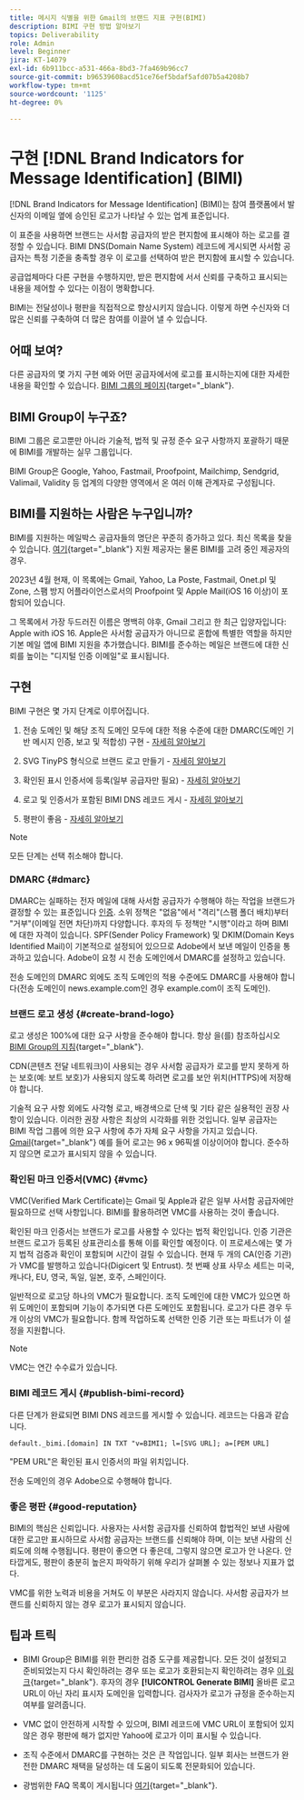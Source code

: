 ```yaml
---
title: 메시지 식별을 위한 Gmail의 브랜드 지표 구현(BIMI)
description: BIMI 구현 방법 알아보기
topics: Deliverability
role: Admin
level: Beginner
jira: KT-14079
exl-id: 6b911bcc-a531-466a-8bd3-7fa469b96cc7
source-git-commit: b96539608acd51ce76ef5bdaf5afd07b5a4208b7
workflow-type: tm+mt
source-wordcount: '1125'
ht-degree: 0%

---
```


# 구현 [!DNL Brand Indicators for Message Identification] (BIMI)

[!DNL Brand Indicators for Message Identification] (BIMI)는 참여 플랫폼에서 발신자의 이메일 옆에 승인된 로고가 나타날 수 있는 업계 표준입니다.

이 표준을 사용하면 브랜드는 사서함 공급자의 받은 편지함에 표시해야 하는 로고를 결정할 수 있습니다. BIMI DNS(Domain Name System) 레코드에 게시되면 사서함 공급자는 특정 기준을 충족할 경우 이 로고를 선택하여 받은 편지함에 표시할 수 있습니다.

공급업체마다 다른 구현을 수행하지만, 받은 편지함에 서서 신뢰를 구축하고 표시되는 내용을 제어할 수 있다는 이점이 명확합니다.

BIMI는 전달성이나 평판을 직접적으로 향상시키지 않습니다. 이렇게 하면 수신자와 더 많은 신뢰를 구축하여 더 많은 참여를 이끌어 낼 수 있습니다.

## 어때 보여?

다른 공급자의 몇 가지 구현 예와 어떤 공급자에서에 로고를 표시하는지에 대한 자세한 내용을 확인할 수 있습니다. [BIMI 그룹의 페이지](https://bimigroup.org/where-is-my-bimi-logo-displayed/){target="_blank"}.

## BIMI Group이 누구죠?

BIMI 그룹은 로고뿐만 아니라 기술적, 법적 및 규정 준수 요구 사항까지 포괄하기 때문에 BIMI를 개발하는 실무 그룹입니다.

BIMI Group은 Google, Yahoo, Fastmail, Proofpoint, Mailchimp, Sendgrid, Valimail, Validity 등 업계의 다양한 영역에서 온 여러 이해 관계자로 구성됩니다.

## BIMI를 지원하는 사람은 누구입니까?

BIMI를 지원하는 메일박스 공급자들의 명단은 꾸준히 증가하고 있다. 최신 목록을 찾을 수 있습니다. [여기](https://bimigroup.org/bimi-infographic/){target="_blank"} 지원 제공자는 물론 BIMI를 고려 중인 제공자의 경우.

2023년 4월 현재, 이 목록에는 Gmail, Yahoo, La Poste, Fastmail, Onet.pl 및 Zone, 스팸 방지 어플라이언스로서의 Proofpoint 및 Apple Mail(iOS 16 이상)이 포함되어 있습니다.

그 목록에서 가장 두드러진 이름은 명백히 야후, Gmail 그리고 한 최근 입양자입니다: Apple with iOS 16. Apple은 사서함 공급자가 아니므로 혼합에 특별한 역할을 하지만 기본 메일 앱에 BIMI 지원을 추가했습니다. BIMI를 준수하는 메일은 브랜드에 대한 신뢰를 높이는 &quot;디지털 인증 이메일&quot;로 표시됩니다.

## 구현

BIMI 구현은 몇 가지 단계로 이루어집니다.

1. 전송 도메인 및 해당 조직 도메인 모두에 대한 적용 수준에 대한 DMARC(도메인 기반 메시지 인증, 보고 및 적합성) 구현 - [자세히 알아보기](#dmarc)

1. SVG TinyPS 형식으로 브랜드 로고 만들기 - [자세히 알아보기](#create-brand-logo)

1. 확인된 표시 인증서에 등록(일부 공급자만 필요) - [자세히 알아보기](#vmc)

1. 로고 및 인증서가 포함된 BIMI DNS 레코드 게시 - [자세히 알아보기](#publish-bimi-record)

1. 평판이 좋음 - [자세히 알아보기](#good-reputation)

>[!NOTE]
>
>모든 단계는 선택 취소해야 합니다.


### DMARC {#dmarc}

DMARC는 실패하는 전자 메일에 대해 사서함 공급자가 수행해야 하는 작업을 브랜드가 결정할 수 있는 표준입니다 [인증](../additional-resources/authentication.md). 소위 정책은 &quot;없음&quot;에서 &quot;격리&quot;(스팸 폴더 배치)부터 &quot;거부&quot;(이메일 전면 차단)까지 다양합니다. 후자의 두 정책만 &quot;시행&quot;이라고 하며 BIMI에 대한 자격이 있습니다. SPF(Sender Policy Framework) 및 DKIM(Domain Keys Identified Mail)이 기본적으로 설정되어 있으므로 Adobe에서 보낸 메일이 인증을 통과하고 있습니다. Adobe이 요청 시 전송 도메인에서 DMARC를 설정하고 있습니다.

전송 도메인의 DMARC 외에도 조직 도메인의 적용 수준에도 DMARC를 사용해야 합니다(전송 도메인이 news.example.com인 경우 example.com이 조직 도메인).

### 브랜드 로고 생성 {#create-brand-logo}

로고 생성은 100%에 대한 요구 사항을 준수해야 합니다. 항상 을(를) 참조하십시오 [BIMI Group의 지침](https://bimigroup.org/creating-bimi-svg-logo-files/){target="_blank"}.

CDN(콘텐츠 전달 네트워크)이 사용되는 경우 사서함 공급자가 로고를 받지 못하게 하는 보호(예: 보트 보호)가 사용되지 않도록 하려면 로고를 보안 위치(HTTPS)에 저장해야 합니다.

기술적 요구 사항 외에도 사각형 로고, 배경색으로 단색 및 기타 같은 실용적인 권장 사항이 있습니다. 이러한 권장 사항은 최상의 시각화를 위한 것입니다. 일부 공급자는 BIMI 작업 그룹에 의한 요구 사항에 추가 자체 요구 사항을 가지고 있습니다. [Gmail](https://support.google.com/a/answer/10911027?sjid=903725605955621707-EU){target="_blank"} 예를 들어 로고는 96 x 96픽셀 이상이어야 합니다.
준수하지 않으면 로고가 표시되지 않을 수 있습니다.

### 확인된 마크 인증서(VMC) {#vmc}

VMC(Verified Mark Certificate)는 Gmail 및 Apple과 같은 일부 사서함 공급자에만 필요하므로 선택 사항입니다. BIMI를 활용하려면 VMC를 사용하는 것이 좋습니다.

확인된 마크 인증서는 브랜드가 로고를 사용할 수 있다는 법적 확인입니다. 인증 기관은 브랜드 로고가 등록된 상표관리소를 통해 이를 확인할 예정이다. 이 프로세스에는 몇 가지 법적 검증과 확인이 포함되며 시간이 걸릴 수 있습니다. 현재 두 개의 CA(인증 기관)가 VMC를 발행하고 있습니다(Digicert 및 Entrust). 첫 번째 상표 사무소 세트는 미국, 캐나다, EU, 영국, 독일, 일본, 호주, 스페인이다.

일반적으로 로고당 하나의 VMC가 필요합니다. 조직 도메인에 대한 VMC가 있으면 하위 도메인이 포함되며 기능이 추가되면 다른 도메인도 포함됩니다. 로고가 다른 경우 두 개 이상의 VMC가 필요합니다. 함께 작업하도록 선택한 인증 기관 또는 파트너가 이 설정을 지원합니다.

>[!NOTE]
>
>VMC는 연간 수수료가 있습니다.

### BIMI 레코드 게시 {#publish-bimi-record}

다른 단계가 완료되면 BIMI DNS 레코드를 게시할 수 있습니다. 레코드는 다음과 같습니다.

```
default._bimi.[domain] IN TXT "v=BIMI1; l=[SVG URL]; a=[PEM URL]
```

&quot;PEM URL&quot;은 확인된 표시 인증서의 파일 위치입니다.

전송 도메인의 경우 Adobe으로 수행해야 합니다.

### 좋은 평판 {#good-reputation}

BIMI의 핵심은 신뢰입니다. 사용자는 사서함 공급자를 신뢰하여 합법적인 보낸 사람에 대한 로고만 표시하므로 사서함 공급자는 브랜드를 신뢰해야 하며, 이는 보낸 사람의 신뢰도에 의해 수행됩니다. 평판이 좋으면 다 좋은데, 그렇지 않으면 로고가 안 나온다. 안타깝게도, 평판이 충분히 높은지 파악하기 위해 우리가 살펴볼 수 있는 정보나 지표가 없다.

VMC를 위한 노력과 비용을 거쳐도 이 부분은 사라지지 않습니다. 사서함 공급자가 브랜드를 신뢰하지 않는 경우 로고가 표시되지 않습니다.

## 팁과 트릭

* BIMI Group은 BIMI를 위한 편리한 검증 도구를 제공합니다. 모든 것이 설정되고 준비되었는지 다시 확인하려는 경우 또는 로고가 호환되는지 확인하려는 경우 [이 링크](https://bimigroup.org/bimi-generator/){target="_blank"}. 후자의 경우 **[!UICONTROL Generate BIMI]** 올바른 로고 URL이 아닌 자리 표시자 도메인을 입력합니다. 검사자가 로고가 규정을 준수하는지 여부를 알려줍니다.

* VMC 없이 안전하게 시작할 수 있으며, BIMI 레코드에 VMC URL이 포함되어 있지 않은 경우 평판에 해가 없지만 Yahoo에 로고가 이미 표시될 수 있습니다.

* 조직 수준에서 DMARC를 구현하는 것은 큰 작업입니다. 일부 회사는 브랜드가 완전한 DMARC 채택을 달성하는 데 도움이 되도록 전문화되어 있습니다.

* 광범위한 FAQ 목록이 게시됩니다 [여기](https://bimigroup.org/faqs-for-senders-esps/){target="_blank"}.
